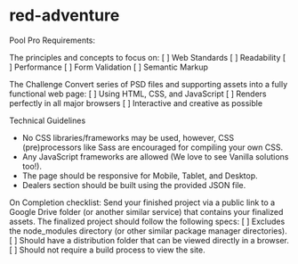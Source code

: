 # red-adventure
Pool Pro Requirements:
 
The principles and concepts to focus on:
[ ]	Web Standards
[ ]	Readability
[ ]	Performance
[ ]	Form Validation
[ ] Semantic Markup

The Challenge
Convert series of PSD files and supporting assets into a fully functional web page: 
[ ] Using HTML, CSS, and JavaScript
[ ] Renders perfectly in all major browsers
[ ] Interactive and creative as possible
 
Technical Guidelines
  * No CSS libraries/frameworks may be used, however, CSS (pre)processors like Sass are encouraged for compiling your own CSS.
  * Any JavaScript frameworks are allowed (We love to see Vanilla solutions too!).
  * The page should be responsive for Mobile, Tablet, and Desktop.
  * Dealers section should be built using the provided JSON file.

On Completion checklist:
Send your finished project via a public link to a Google Drive folder (or another similar service) that contains your finalized assets. The finalized project should follow the following specs:
[ ] Excludes the node_modules directory (or other similar package manager directories).
[ ] Should have a distribution folder that can be viewed directly in a browser.
[ ] Should not require a build process to view the site.

